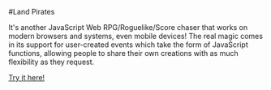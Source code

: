 #Land Pirates

It's another JavaScript Web RPG/Roguelike/Score chaser that works on modern browsers and systems, even mobile devices! The real magic comes in its support for user-created events which take the form of JavaScript functions, allowing people to share their own creations with as much flexibility as they request.

[Try it here!](https://googledrive.com/host/0B7weGRL72yVXbWY1SEd0UHF6Qm8/projects/roadgame/)